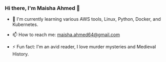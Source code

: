 ### Hi there, I'm Maisha Ahmed 👋

- 🌱 I'm currently learning various AWS tools, Linux, Python, Docker, and Kubernetes.

- 📫 How to reach me: maisha.ahmed64@gmail.com

- ⚡ Fun fact: I'm an avid reader, I love murder mysteries and Medieval History. 
<!--
**maisha-ahmed/maisha-ahmed** is a ✨ _special_ ✨ repository because its `README.md` (this file) appears on your GitHub profile.

Here are some ideas to get you started:

- 🔭 I’m currently working on ...
- 🌱 I’m currently learning ...
- 👯 I’m looking to collaborate on ...
- 🤔 I’m looking for help with ...
- 💬 Ask me about ...
- 📫 How to reach me: ...
- 😄 Pronouns: ...
- ⚡ Fun fact: ...
-->
